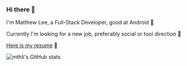 ### Hi there 👋

I'm Matthew Lee, a Full-Stack Developer, good at Android 🤖️

Currently I'm looking for a new job, preferably social or tool direction 🙏

[Here is my resume](https://github.com/mthli/mthli/blob/master/RESUME-LIMINGLIANG.pdf) 👀

![mthli's GitHub stats](https://github-readme-stats.vercel.app/api?username=mthli&count_private=true&hide_title=true&show_icons=true)
